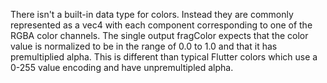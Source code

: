 There isn't a built-in data type for colors.
Instead they are commonly represented as a vec4
with each component corresponding to one of the RGBA
color channels.
The single output fragColor expects that the color value
is normalized to be in the range of 0.0 to 1.0
and that it has premultiplied alpha.
This is different than typical Flutter colors which use
a 0-255 value encoding and have unpremultipled alpha.
